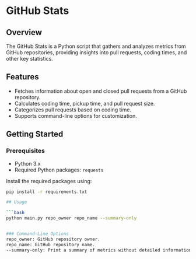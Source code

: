 # GitHub Stats

## Overview

The GitHub Stats is a Python script that gathers and analyzes metrics from GitHub repositories, providing insights into pull requests, coding times, and other key statistics.

## Features

- Fetches information about open and closed pull requests from a GitHub repository.
- Calculates coding time, pickup time, and pull request size.
- Categorizes pull requests based on coding time.
- Supports command-line options for customization.

## Getting Started

### Prerequisites

- Python 3.x
- Required Python packages: `requests`

Install the required packages using:

```bash
pip install -r requirements.txt

## Usage

```bash
python main.py repo_owner repo_name --summary-only


### Command-Line Options
repo_owner: GitHub repository owner.
repo_name: GitHub repository name.
--summary-only: Print a summary of metrics without detailed information.
